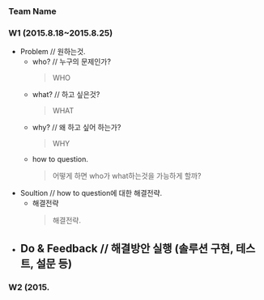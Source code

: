 ### Team Name

### W1 (2015.8.18~2015.8.25)

- Problem // 원하는것.
  - who? // 누구의 문제인가?
    > WHO
  - what? // 하고 싶은것?
    > WHAT
  - why? // 왜 하고 싶어 하는가?
    > WHY
  - how to question.
    > 어떻게 하면 who가 what하는것을 가능하게 할까?
- Soultion // how to question에 대한 해결전략.
  - 해결전략
    > 해결전략.
- Do & Feedback // 해결방안 실행 (솔루션 구현, 테스트, 설문 등)
  - 

### W2 (2015.
